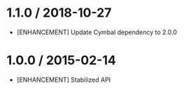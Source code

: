 # 1.1.0 / 2018-10-27

* [ENHANCEMENT] Update Cymbal dependency to 2.0.0

# 1.0.0 / 2015-02-14

* [ENHANCEMENT] Stabilized API

